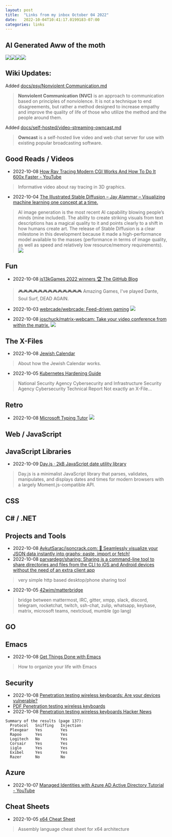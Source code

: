 ```yaml
---
layout: post
title:  "Links from my inbox October 04 2022"
date:   2022-10-04T10:41:17.0199183-07:00
categories: links
---
```


## AI Generated Aww of the moth


![](./ai-aww/2022-10/puff_b_cute_a1026.jpg)![](./ai-aww/2022-10/puff_b_cute_a2016.jpg)![](./ai-aww/2022-10/puff_b_cute_a2023.jpg)![](./ai-aww/2022-10/puff_b_cute_a4001.jpg)



## Wiki Updates:

Added [docs/psy/Nonviolent Communication.md](/docs/psy/Nonviolent%20Communication)
> **Nonviolent Communication (NVC)** is an approach to communication based on principles of nonviolence. It is not a technique to end disagreements, but rather a method designed to increase empathy and improve the quality of life of those who utilize the method and the people around them.


Added [docs/self-hosted/video-streaming-owncast.md](/docs/self-hosted/video-streaming-owncast)
> **Owncast** is a self-hosted live video and web chat server for use with existing popular broadcasting software.


## Good Reads / Videos

- 2022-10-08 [How Ray Tracing Modern CGI Works And How To Do It 600x Faster - YouTube](https://www.youtube.com/watch?v=gsZiJeaMO48)
> Informative video about ray tracing in 3D graphics.
- 2022-10-04 [The Illustrated Stable Diffusion – Jay Alammar – Visualizing machine learning one concept at a time.](https://jalammar.github.io/illustrated-stable-diffusion/)
> AI image generation is the most recent AI capability blowing people’s minds (mine included). The ability to create striking visuals from text descriptions has a magical quality to it and points clearly to a shift in how humans create art. The release of Stable Diffusion is a clear milestone in this development because it made a high-performance model available to the masses (performance in terms of image quality, as well as speed and relatively low resource/memory requirements).
![](./_img/2022-10-07/stable-diffusion-img2img-image-to-image.png)


## Fun
- 2022-10-08 [js13kGames 2022 winners 🏆 The GitHub Blog](https://github.blog/2022-10-06-js13k-2022-winners/)
> 🎮🎮🎮🎮🎮🎮🎮🎮🎮🎮🎮🎮🎮
> Amazing Games, I've played Dante, Soul Surf, DEAD AGAIN.
- 2022-10-03 [webrcade/webrcade: Feed-driven gaming](https://github.com/webrcade/webrcade)
![](./_img/2022-10-07/webarcade.png)


- 2022-10-08 [joschuck/matrix-webcam: Take your video conference from within the matrix.](https://github.com/joschuck/matrix-webcam?utm_source=hackernewsletter&utm_medium=email&utm_term=fun)
![](_img/2022-10-07/matrix-webcam02.gif)

## The X-Files
- 2022-10-08 [Jewish Calendar](https://stevemorse.org/hebrewcalendar/hebrewcalendar.htm)
> About how the Jewish Calendar works.
- 2022-10-05 [Kubernetes Hardening Guide](https://media.defense.gov/2022/Aug/29/2003066362/-1/-1/0/CTR_KUBERNETES_HARDENING_GUIDANCE_1.2_20220829.PDF)
> National Security Agency Cybersecurity and Infrastructure Security Agency Cybersecurity Technical Report
> Not exactly an X-File...


## Retro

- 2022-10-08 [Microsoft Typing Tutor](https://www.classic-computers.org.nz/system-80/software-manuals/manuals-Typing-Tutor.pdf)
![](./_img/2022-10-07/Microsoft_Typing_Tutor_TRS-80_main_screen.webp)


## Web / JavaScript

## JavaScript Libraries
- 2022-10-09 [Day.js · 2kB JavaScript date utility library](https://day.js.org/)
> Day.js is a minimalist JavaScript library that parses, validates, manipulates, and displays dates and times for modern browsers with a largely Moment.js-compatible API.


## CSS


## C# / .NET


## Projects and Tools

- 2022-10-08 [AykutSarac/jsoncrack.com: 🔮 Seamlessly visualize your JSON data instantly into graphs; paste, import or fetch!](https://github.com/AykutSarac/jsoncrack.com)
- 2022-10-08 [parvardegr/sharing: Sharing is a command-line tool to share directories and files from the CLI to iOS and Android devices without the need of an extra client app](https://github.com/parvardegr/sharing)
> very simple http based desktop/phone sharing tool
- 2022-10-05 [42wim/matterbridge](https://github.com/42wim/matterbridge)
> bridge between mattermost, IRC, gitter, xmpp, slack, discord, telegram, rocketchat, twitch, ssh-chat, zulip, whatsapp, keybase, matrix, microsoft teams, nextcloud, mumble (go lang)




## GO

## Emacs
- 2022-10-08 [Get Things Done with Emacs](https://www.labri.fr/perso/nrougier/GTD/index.html?utm_source=hackernewsletter&utm_medium=email&utm_term=code)
> How to organize your life with Emacs

## Security
- 2022-10-08 [Penetration testing wireless keyboards: Are your devices vulnerable?](http://kth.diva-portal.org/smash/record.jsf?pid=diva2%3A1701492&dswid=1463)
- [PDF Penetration testing wireless keyboards](https://kth.diva-portal.org/smash/get/diva2:1701492/FULLTEXT01.pdf)
- 2022-10-08 [Penetration testing wireless keyboards Hacker News](https://news.ycombinator.com/item?id=33123406)
```
Summary of the results (page 137):
  Protocol   Sniffing   Injection
  Plexgear   Yes        Yes
  Rapoo      Yes        Yes
  Logitech   No         Yes
  Corsair    Yes        Yes
  iiglo      Yes        Yes
  Exibel     Yes        Yes
  Razer      No         No
```

## Azure 

- 2022-10-07 [Managed Identities with Azure AD Active Directory Tutorial - YouTube](https://www.youtube.com/watch?v=sA_mXKy_dKU)

## Cheat Sheets
- 2022-10-05 [x64 Cheat Sheet](https://cs.brown.edu/courses/cs033/docs/guides/x64_cheatsheet.pdf)
> Assembly language cheat sheet for x64 architecture
